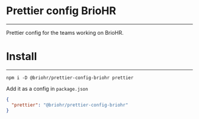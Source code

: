 # Prettier config BrioHR
<hr>
Prettier config for the teams working on BrioHR.

# Install
<hr>

```
npm i -D @briohr/prettier-config-briohr prettier
```

Add it as a config in ```package.json```
```json
{
  "prettier": "@briohr/prettier-config-briohr"
}
```
